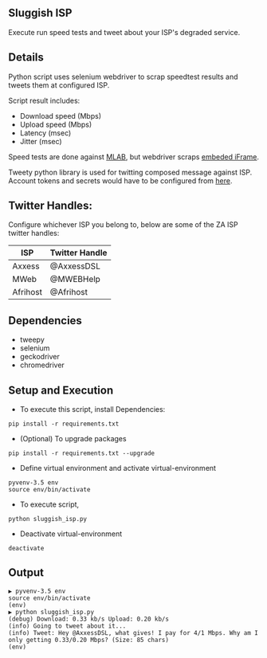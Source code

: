 Sluggish ISP
---
Execute run speed tests and tweet about your ISP's degraded service.

Details
----
Python script uses selenium webdriver to scrap speedtest results and tweets them at configured ISP.

Script result includes:
- Download speed (Mbps)
- Upload speed (Mbps)
- Latency (msec)
- Jitter (msec)

Speed tests are done against [MLAB](http://www.measurementlab.net/tools/ndt/), but webdriver scraps [embeded iFrame](http://www.measurementlab.net/tools/ndt/p/ndt-ws.html).

Tweety python library is used for twitting composed message against ISP.
Account tokens and secrets would have to be configured from [here](https://dev.twitter.com/).

Twitter Handles:
---
Configure whichever ISP you belong to, below are some of the ZA ISP twitter handles:

| ISP | Twitter Handle |  
| --- | --- |   
| Axxess | @AxxessDSL |
| MWeb | @MWEBHelp |
| Afrihost | @Afrihost |

Dependencies
---
- tweepy
- selenium
- geckodriver
- chromedriver

Setup and Execution
---
* To execute this script, install Dependencies:
```
pip install -r requirements.txt
```
* (Optional) To upgrade packages
```
pip install -r requirements.txt --upgrade
```
* Define virtual environment and activate virtual-environment
```
pyvenv-3.5 env
source env/bin/activate
```

* To execute script,
```
python sluggish_isp.py
```

* Deactivate virtual-environment
```
deactivate
```

Output
---
```
▶ pyvenv-3.5 env
source env/bin/activate
(env)
▶ python sluggish_isp.py
(debug) Download: 0.33 kb/s Upload: 0.20 kb/s
(info) Going to tweet about it...
(info) Tweet: Hey @AxxessDSL, what gives! I pay for 4/1 Mbps. Why am I only getting 0.33/0.20 Mbps? (Size: 85 chars)
(env)
```
